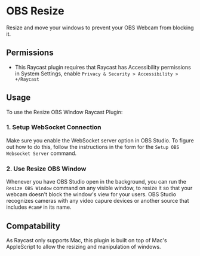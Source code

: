 # OBS Resize

Resize and move your windows to prevent your OBS Webcam from blocking it.

## Permissions

- This Raycast plugin requires that Raycast has Accessibility permissions in System Settings, enable `Privacy & Security > Accessibility > +/Raycast`

## Usage

To use the Resize OBS Window Raycast Plugin:

### 1. Setup WebSocket Connection

Make sure you enable the WebSocket server option in OBS Studio. To figure out how to do this, follow the instructions in the form for the `Setup OBS Websocket Server` command.

### 2. Use Resize OBS Window

Whenever you have OBS Studio open in the background, you can run the `Resize OBS Window` command on any visible window, to resize it so that your webcam doesn't block the window's view for your users. OBS Studio recognizes cameras with any video capure devices or another source that includes `#cam#` in its name.

## Compatability

As Raycast only supports Mac, this plugin is built on top of Mac's AppleScript to allow the resizing and manipulation of windows.
